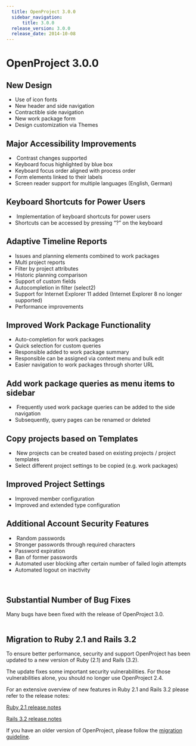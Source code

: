 ```yaml
---
  title: OpenProject 3.0.0
  sidebar_navigation:
      title: 3.0.0
  release_version: 3.0.0
  release_date: 2014-10-08
---
```



# OpenProject 3.0.0

## New Design

  - Use of icon fonts
  - New header and side navigation
  - Contractible side navigation
  - New work package form
  - Design customization via Themes

## Major Accessibility Improvements

  -  Contrast changes supported
  - Keyboard focus highlighted by blue box
  - Keyboard focus order aligned with process order
  - Form elements linked to their labels
  - Screen reader support for multiple languages (English, German)

## Keyboard Shortcuts for Power Users

  -  Implementation of keyboard shortcuts for power users
  - Shortcuts can be accessed by pressing “?” on the keyboard

## Adaptive Timeline Reports

  - Issues and planning elements combined to work packages
  - Multi project reports
  - Filter by project attributes
  - Historic planning comparison
  - Support of custom fields
  - Autocompletion in filter (select2)
  - Support for Internet Explorer 11 added (Internet Explorer 8 no
    longer supported)
  - Performance improvements

## Improved Work Package Functionality

  - Auto-completion for work packages
  - Quick selection for custom queries
  - Responsible added to work package summary
  - Responsible can be assigned via context menu and bulk edit
  - Easier navigation to work packages through shorter URL

## Add work package queries as menu items to sidebar

  -  Frequently used work package queries can be added to the side
    navigation
  - Subsequently, query pages can be renamed or deleted

## Copy projects based on Templates

  -  New projects can be created based on existing projects / project
    templates
  - Select different project settings to be copied (e.g. work packages)

## Improved Project Settings

  - Improved member configuration
  - Improved and extended type configuration

## Additional Account Security Features

  -  Random passwords
  - Stronger passwords through required characters
  - Password expiration
  - Ban of former passwords
  - Automated user blocking after certain number of failed login
    attempts
  - Automated logout on inactivity

 

## Substantial Number of Bug Fixes

Many bugs have been fixed with the release of OpenProject 3.0.  
 

## Migration to Ruby 2.1 and Rails 3.2

To ensure better performance, security and support OpenProject has been
updated to a new version of Ruby (2.1) and Rails (3.2).

The update fixes some important security vulnerabilities. For those
vulnerabilities alone, you should no longer use OpenProject 2.4.

For an extensive overview of new features in Ruby 2.1 and Rails 3.2
please refer to the release notes:

[Ruby 2.1 release
notes](https://www.ruby-lang.org/en/news/2013/12/25/ruby-2-1-0-is-released/)

[Rails 3.2 release
notes](http://guides.rubyonrails.org/v3.2.14/3_2_release_notes.html)

If you have an older version of OpenProject, please follow the
[migration guideline](https://docs.openproject.org/installation-and-operations/operation/upgrading/).
